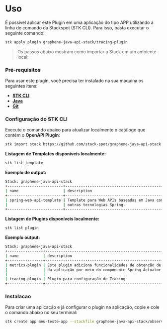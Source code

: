 # Uso

É possível aplicar este Plugin em uma aplicação do tipo APP utilizando a linha de comando da Stackspot (STK CLI). Para isso, basta executar o seguinte comando:
```bash
stk apply plugin graphene-java-api-stack/tracing-plugin
```

> Os passos abaixo mostram como importar a Stack em um ambiente local:

### **Pré-requisitos**

Para usar este plugin, você precisa ter instalado na sua máquina os seguintes itens: 
- [**STK CLI**](https://docs.stackspot.com/v3.7.0/docs/stk-cli/installation/)
- [**Java**](https://openjdk.org/)
- [**Git**](https://git-scm.com/)

### **Configuração do STK CLI**
Execute o comando abaixo para atualizar localmente o catálogo que contém o **OpenAPI Plugin**:
```bash
stk import stack https://github.com/stack-spot/graphene-java-api-stack
```

**Listagem de Templates disponíveis localmente:**
```bash
stk list template
```

**Exemplo de output:**
```bash
Stack: graphene-java-api-stack
+-------------------------+-----------------------------------------------------------+------------------+-----------------+
| name                    | description                                               | types            | version(latest) |
+-------------------------+-----------------------------------------------------------+------------------+-----------------+
| spring-web-api-template | Template para Web APIs baseadas em Java com Spring Boot e | ['app-template'] | no release      |
|                         | outras tecnologias Spring.                                |                  |                 |
+-------------------------+-----------------------------------------------------------+------------------+-----------------+
```

**Listagem de Plugins disponíveis localmente:**
```bash
stk list plugin
```

**Exemplo output:**
```bash
Stack: graphene-java-api-stack
+----------------+--------------------------------------------------------------+---------+-----------------+
| name           | description                                                  | types   | version(latest) |
+----------------+--------------------------------------------------------------+---------+-----------------+
| metrics-plugin | Este plugin adiciona funcionalidades de obtenção de métricas | ['app'] | no release      |
|                | da aplicação por meio do componente Spring Actuator.         |         |                 |
|                |                                                              |         |                 |
| tracing-plugin | Plugin para configuração de Tracing                          | ['app'] | no release      |
+----------------+--------------------------------------------------------------+---------+-----------------+
```

### Instalacao
Para criar uma aplicação e já configurar o plugin na aplicação, copie e cole o comando abaixo no seu terminal:
```bash
stk create app meu-teste-app --stackfile graphene-java-api-stack/observability
```
